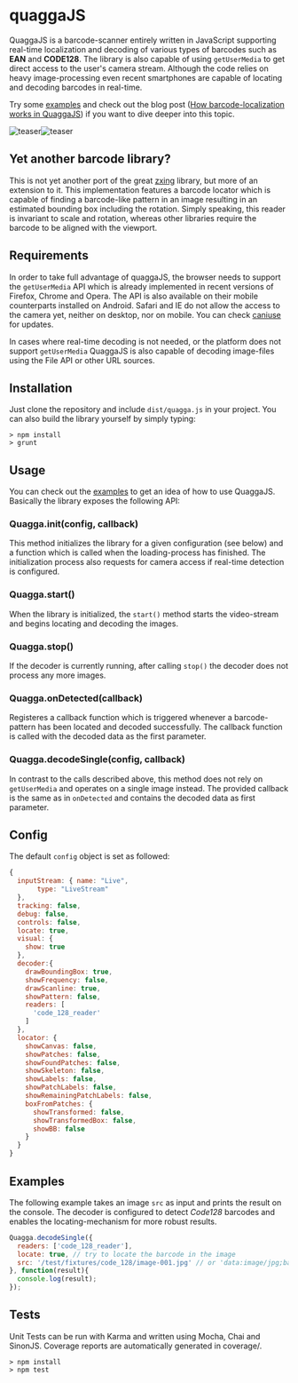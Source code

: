 quaggaJS
========

QuaggaJS is a barcode-scanner entirely written in JavaScript supporting real-time localization and decoding of 
various types of barcodes such as __EAN__ and __CODE128__. The library is also capable of using `getUserMedia` to get direct 
access to the user's camera stream. Although the code relies on heavy image-processing even recent smartphones are 
capable of locating and decoding barcodes in real-time.

Try some [examples](http://serratus.github.io/quaggaJS/examples) and check out the blog post 
([How barcode-localization works in QuaggaJS](http://www.oberhofer.co/how-barcode-localization-works-in-quaggajs/))
if you want to dive deeper into this topic.

![teaser][teaser_left]![teaser][teaser_right]


## Yet another barcode library?

This is not yet another port of the great [zxing][zxing_github] library, but more of an extension to it. 
This implementation features a barcode locator which is capable of finding a barcode-like pattern in an 
image resulting in an estimated bounding box including the rotation. Simply speaking, this reader is invariant 
to scale and rotation, whereas other libraries require the barcode to be aligned with the viewport.


## Requirements

In order to take full advantage of quaggaJS, the browser needs to support the `getUserMedia` API which is 
already implemented in recent versions of Firefox, Chrome and Opera. The API is also available on their 
mobile counterparts installed on Android. Safari and IE do not allow the access to the camera yet, neither 
on desktop, nor on mobile. You can check [caniuse][caniuse_getusermedia] for updates.

In cases where real-time decoding is not needed, or the platform does not support `getUserMedia` QuaggaJS is 
also capable of decoding image-files using the File API or other URL sources.

## Installation

Just clone the repository and include `dist/quagga.js` in your project. You can also build the library yourself 
by simply typing:

```console
> npm install
> grunt
```

## Usage

You can check out the [examples](http://serratus.github.io/quaggaJS/examples) to get an idea of how to use QuaggaJS.
Basically the library exposes the following API:

### Quagga.init(config, callback)

This method initializes the library for a given configuration (see below) and a function which is called
when the loading-process has finished. The initialization process also requests for camera access if real-time
detection is configured.

### Quagga.start()

When the library is initialized, the `start()` method starts the video-stream and begins locating and decoding
the images.

### Quagga.stop()

If the decoder is currently running, after calling `stop()` the decoder does not process any more images.

### Quagga.onDetected(callback)

Registeres a callback function which is triggered whenever a barcode-pattern has been located and decoded
successfully. The callback function is called with the decoded data as the first parameter.

### Quagga.decodeSingle(config, callback)

In contrast to the calls described above, this method does not rely on `getUserMedia` and operates on a
single image instead. The provided callback is the same as in `onDetected` and contains the decoded data
as first parameter.

## Config

The default `config` object is set as followed:

```javascript
{
  inputStream: { name: "Live",
       type: "LiveStream"
  },
  tracking: false,
  debug: false,
  controls: false,
  locate: true,
  visual: {
    show: true
  },
  decoder:{
    drawBoundingBox: true,
    showFrequency: false,
    drawScanline: true,
    showPattern: false,
    readers: [
      'code_128_reader'
    ]
  },
  locator: {
    showCanvas: false,
    showPatches: false,
    showFoundPatches: false,
    showSkeleton: false,
    showLabels: false,
    showPatchLabels: false,
    showRemainingPatchLabels: false,
    boxFromPatches: {
      showTransformed: false,
      showTransformedBox: false,
      showBB: false
    }
  }
}
```

## Examples

The following example takes an image `src` as input and prints the result on the console. 
The decoder is configured to detect _Code128_ barcodes and enables the locating-mechanism for more robust results.

```javascript
Quagga.decodeSingle({
  readers: ['code_128_reader'],
  locate: true, // try to locate the barcode in the image
  src: '/test/fixtures/code_128/image-001.jpg' // or 'data:image/jpg;base64,' + data
}, function(result){
  console.log(result);
});
```

## Tests

Unit Tests can be run with Karma and written using Mocha, Chai and SinonJS. Coverage reports are automatically generated in coverage/.

```console
> npm install
> npm test 
```

[zxing_github]: https://github.com/zxing/zxing
[teaser_left]: https://github.com/serratus/quaggaJS/blob/master/doc/img/mobile-located.png
[teaser_right]: https://github.com/serratus/quaggaJS/blob/master/doc/img/mobile-detected.png
[caniuse_getusermedia]: http://caniuse.com/#feat=stream
